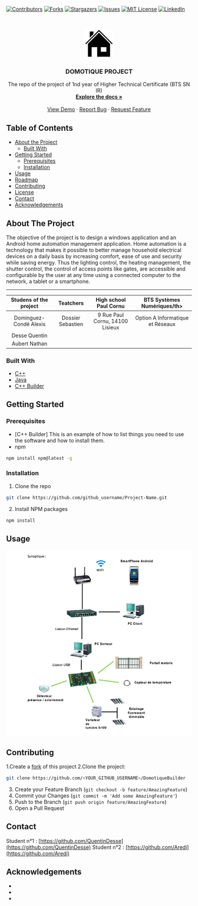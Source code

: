 <!-- DOMOTIQUE PROJECT -->
<!--
*** I'm using markdown "reference style" links for readability.
*** Reference links are enclosed in brackets [ ] instead of parentheses ( ).
*** See the bottom of this document for the declaration of the reference variables
*** for contributors-url, forks-url, etc. This is an optional, concise syntax you may use.
*** https://www.markdownguide.org/basic-syntax/#reference-style-links
-->
[![Contributors][contributors-shield]][contributors-url]
[![Forks][forks-shield]][forks-url]
[![Stargazers][stars-shield]][stars-url]
[![Issues][issues-shield]][issues-url]
[![MIT License][license-shield]][license-url]
[![LinkedIn][linkedin-shield]][linkedin-url]



<!-- PROJECT LOGO -->
<br />
<p align="center">
  <a href="https://github.com/QuentinDesse/Domotique">
    <img src="house_38533.png" alt="Logo" width="80" height="80">
  </a>

  <h3 align="center">DOMOTIQUE PROJECT</h3>

  <p align="center">
  The repo of the project of 1nd year of Higher Technical Certificate (BTS SN IR)
    <br />
    <a href="https://github.com/github_username/repo"><strong>Explore the docs »</strong></a>
    <br />
    <br />
    <a href="https://github.com/github_username/repo">View Demo</a>
    ·
    <a href="https://github.com/github_username/repo/issues">Report Bug</a>
    ·
    <a href="https://github.com/github_username/repo/issues">Request Feature</a>
  </p>
</p>



<!-- TABLE OF CONTENTS -->
## Table of Contents

* [About the Project](#about-the-project)
  * [Built With](#built-with)
* [Getting Started](#getting-started)
  * [Prerequisites](#prerequisites)
  * [Installation](#installation)
* [Usage](#usage)
* [Roadmap](#roadmap)
* [Contributing](#contributing)
* [License](#license)
* [Contact](#contact)
* [Acknowledgements](#acknowledgements)



<!-- ABOUT THE PROJECT -->
## About The Project

The objective of the project is to design a windows application and an Android home automation management application.
Home automation is a technology that makes it possible to better manage household electrical devices on a daily basis by increasing comfort, ease of use and security while saving energy.
Thus the lighting control, the heating management, the shutter control, the control of access points like gates, 
are accessible and configurable by the user at any time using a connected computer to the network, a tablet or a smartphone.


------------------------------------------------
<table>
    <thead>
        <tr>
            <th align="center">Studens of the project</th>
            <th align="center">Teatchers</th>
            <th align="center">High school Paul Cornu</th>
            <th align="center">BTS Systèmes Numériques/th>
        </tr>
    </thead>
    <tbody>
        <tr>
            <td align="center">Dominguez-Condé Alexis</td>
            <td align="center">Dossier Sebastien</td>
            <td align="center">9 Rue Paul Cornu, 14100 Lisieux</td>
            <td align="center">Option A Informatique et Réseaux</td>
        </tr>
        <tr>
            <td align="center">Desse Quentin</td>
            <td align="center"></td>
            <td align="center"></td>
            <td align="center"></td>
        </tr>
        <tr>
            <td align="center">Aubert Nathan</td>
            <td align="center"></td>
            <td align="center"></td>
            <td align="center"></td>
        </tr>
    </tbody>
</table>

### Built With

* [C++](https://fr.wikipedia.org/wiki/C%2B%2B)
* [Java](https://fr.wikipedia.org/wiki/Java_(langage))
* [C++ Builder](https://fr.wikipedia.org/wiki/C%2B%2BBuilder)



<!-- GETTING STARTED -->
## Getting Started
### Prerequisites

* [C++ Builder]
This is an example of how to list things you need to use the software and how to install them.
* npm
```sh
npm install npm@latest -g
```

### Installation
 
1. Clone the repo
```sh
git clone https://github.com/github_username/Project-Name.git
```
2. Install NPM packages
```sh
npm install
```



<!-- USAGE EXAMPLES -->
## Usage
<p align="center">
  <a href="#">
    <img src="exemple.png" alt="image exemple">
    <a>
  </p>


<!-- CONTRIBUTING -->
## Contributing

1.Create a [fork](https://help.github.com/en/github/getting-started-with-github/fork-a-repo) of this project
2.Clone the project:
```sh
git clone https://github.com/<YOUR_GITHUB_USERNAME>/DomotiqueBuilder
```
3. Create your Feature Branch (`git checkout -b feature/AmazingFeature`)
4. Commit your Changes (`git commit -m 'Add some AmazingFeature'`)
5. Push to the Branch (`git push origin feature/AmazingFeature`)
6. Open a Pull Request

<!-- CONTACT -->
## Contact
Student n°1 : [https://github.com/QuentinDesse](https://github.com/QuentinDesse)
Student n°2 : [https://github.com/Aredi](https://github.com/Aredi)

<!-- ACKNOWLEDGEMENTS -->
## Acknowledgements

* []()
* []()
* []()





<!-- MARKDOWN LINKS & IMAGES -->
<!-- https://www.markdownguide.org/basic-syntax/#reference-style-links -->
[contributors-shield]: https://img.shields.io/github/contributors/othneildrew/Best-README-Template.svg?style=flat-square
[contributors-url]: https://github.com/othneildrew/Best-README-Template/graphs/contributors
[forks-shield]: https://img.shields.io/github/forks/othneildrew/Best-README-Template.svg?style=flat-square
[forks-url]: https://github.com/othneildrew/Best-README-Template/network/members
[stars-shield]: https://img.shields.io/github/stars/othneildrew/Best-README-Template.svg?style=flat-square
[stars-url]: https://github.com/othneildrew/Best-README-Template/stargazers
[issues-shield]: https://img.shields.io/github/issues/othneildrew/Best-README-Template.svg?style=flat-square
[issues-url]: https://github.com/othneildrew/Best-README-Template/issues
[license-shield]: https://img.shields.io/github/license/othneildrew/Best-README-Template.svg?style=flat-square
[license-url]: https://github.com/othneildrew/Best-README-Template/blob/master/LICENSE.txt
[linkedin-shield]: https://img.shields.io/badge/-LinkedIn-black.svg?style=flat-square&logo=linkedin&colorB=555
[linkedin-url]: https://linkedin.com/in/othneildrew
[product-screenshot]: images/screenshot.png
